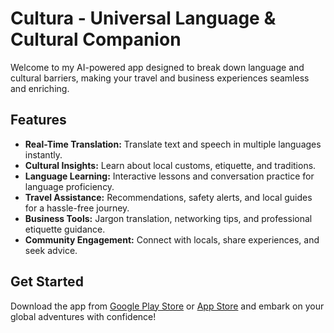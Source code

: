 # Cultura - Universal Language & Cultural Companion

Welcome to my AI-powered app designed to break down language and cultural barriers, making your travel and business experiences seamless and enriching.

## Features
- **Real-Time Translation:** Translate text and speech in multiple languages instantly.
- **Cultural Insights:** Learn about local customs, etiquette, and traditions.
- **Language Learning:** Interactive lessons and conversation practice for language proficiency.
- **Travel Assistance:** Recommendations, safety alerts, and local guides for a hassle-free journey.
- **Business Tools:** Jargon translation, networking tips, and professional etiquette guidance.
- **Community Engagement:** Connect with locals, share experiences, and seek advice.

## Get Started
Download the app from [Google Play Store](#) or [App Store](#) and embark on your global adventures with confidence!

